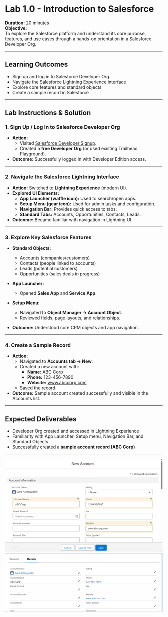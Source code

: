 # Lab 1.0 - Introduction to Salesforce

**Duration:** 20 minutes  
**Objective:**  
To explore the Salesforce platform and understand its core purpose, features, and use cases through a hands-on orientation in a Salesforce Developer Org.

---

## Learning Outcomes

- Sign up and log in to Salesforce Developer Org
- Navigate the Salesforce Lightning Experience interface
- Explore core features and standard objects
- Create a sample record in Salesforce

---

## Lab Instructions & Solution

### 1. Sign Up / Log In to Salesforce Developer Org

- **Action:**
  - Visited [Salesforce Developer Signup](https://developer.salesforce.com/signup).
  - Created a **free Developer Org** (or used existing Trailhead Playground).
- **Outcome:** Successfully logged in with Developer Edition access.

---

### 2. Navigate the Salesforce Lightning Interface

- **Action:** Switched to **Lightning Experience** (modern UI).
- **Explored UI Elements:**
  - **App Launcher (waffle icon):** Used to search/open apps.
  - **Setup Menu (gear icon):** Used for admin tasks and configuration.
  - **Navigation Bar:** Provides quick access to tabs.
  - **Standard Tabs:** Accounts, Opportunities, Contacts, Leads.
- **Outcome:** Became familiar with navigation in Lightning UI.

---

### 3. Explore Key Salesforce Features

- **Standard Objects:**

  - Accounts (companies/customers)
  - Contacts (people linked to accounts)
  - Leads (potential customers)
  - Opportunities (sales deals in progress)

- **App Launcher:**

  - Opened **Sales App** and **Service App**.

- **Setup Menu:**

  - Navigated to **Object Manager → Account Object**.
  - Reviewed fields, page layouts, and relationships.

- **Outcome:** Understood core CRM objects and app navigation.

---

### 4. Create a Sample Record

- **Action:**
  - Navigated to **Accounts tab → New**.
  - Created a new account with:
    - **Name:** ABC Corp
    - **Phone:** 123-456-7890
    - **Website:** www.abccorp.com
  - Saved the record.
- **Outcome:** Sample account created successfully and visible in the Accounts list.

---

## Expected Deliverables

- Developer Org created and accessed in Lightning Experience
- Familiarity with App Launcher, Setup menu, Navigation Bar, and Standard Objects
- Successfully created a **sample account record (ABC Corp)**

---

![alt text](image.png)
![alt text](image-1.png)
